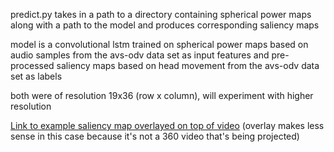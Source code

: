 predict.py takes in a path to a directory containing spherical power maps along with a path to the model and produces corresponding saliency maps

model is a convolutional lstm trained on spherical power maps based on audio samples from the avs-odv data set as input features and pre-processed saliency maps based on head movement from the avs-odv data set as labels

both were of resolution 19x36 (row x column), will experiment with higher resolution

[Link to example saliency map overlayed on top of video](https://drive.google.com/file/d/1zmIw1xIDSh_NetpsKjB6dpbEpbTtTRdb/view?usp=sharing)
(overlay makes less sense in this case because it's not a 360 video that's being projected)
